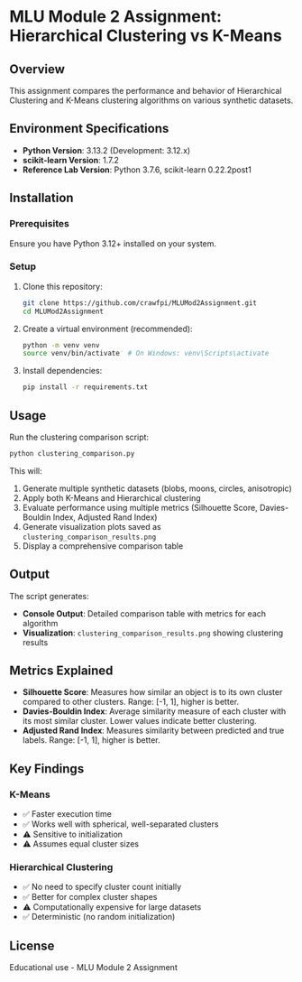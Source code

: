 # MLU Module 2 Assignment: Hierarchical Clustering vs K-Means

## Overview
This assignment compares the performance and behavior of Hierarchical Clustering and K-Means clustering algorithms on various synthetic datasets.

## Environment Specifications
- **Python Version**: 3.13.2 (Development: 3.12.x)
- **scikit-learn Version**: 1.7.2
- **Reference Lab Version**: Python 3.7.6, scikit-learn 0.22.2post1

## Installation

### Prerequisites
Ensure you have Python 3.12+ installed on your system.

### Setup
1. Clone this repository:
   ```bash
   git clone https://github.com/crawfpi/MLUMod2Assignment.git
   cd MLUMod2Assignment
   ```

2. Create a virtual environment (recommended):
   ```bash
   python -m venv venv
   source venv/bin/activate  # On Windows: venv\Scripts\activate
   ```

3. Install dependencies:
   ```bash
   pip install -r requirements.txt
   ```

## Usage

Run the clustering comparison script:
```bash
python clustering_comparison.py
```

This will:
1. Generate multiple synthetic datasets (blobs, moons, circles, anisotropic)
2. Apply both K-Means and Hierarchical clustering
3. Evaluate performance using multiple metrics (Silhouette Score, Davies-Bouldin Index, Adjusted Rand Index)
4. Generate visualization plots saved as `clustering_comparison_results.png`
5. Display a comprehensive comparison table

## Output

The script generates:
- **Console Output**: Detailed comparison table with metrics for each algorithm
- **Visualization**: `clustering_comparison_results.png` showing clustering results

## Metrics Explained

- **Silhouette Score**: Measures how similar an object is to its own cluster compared to other clusters. Range: [-1, 1], higher is better.
- **Davies-Bouldin Index**: Average similarity measure of each cluster with its most similar cluster. Lower values indicate better clustering.
- **Adjusted Rand Index**: Measures similarity between predicted and true labels. Range: [-1, 1], higher is better.

## Key Findings

### K-Means
- ✅ Faster execution time
- ✅ Works well with spherical, well-separated clusters
- ⚠️ Sensitive to initialization
- ⚠️ Assumes equal cluster sizes

### Hierarchical Clustering
- ✅ No need to specify cluster count initially
- ✅ Better for complex cluster shapes
- ⚠️ Computationally expensive for large datasets
- ✅ Deterministic (no random initialization)

## License
Educational use - MLU Module 2 Assignment
